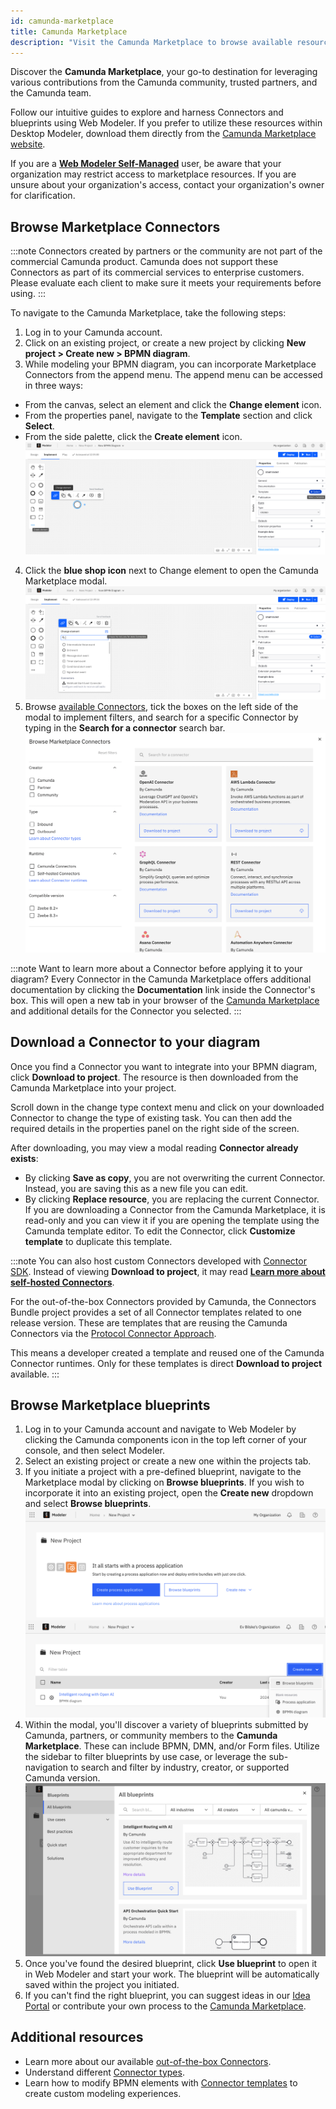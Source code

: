 ```yaml
---
id: camunda-marketplace
title: Camunda Marketplace
description: "Visit the Camunda Marketplace to browse available resources, and incorporate them into your project."
---
```


Discover the **Camunda Marketplace**, your go-to destination for leveraging various contributions from the Camunda community, trusted partners, and the Camunda team.

Follow our intuitive guides to explore and harness Connectors and blueprints using Web Modeler. If you prefer to utilize these resources within Desktop Modeler, download them directly from the [Camunda Marketplace website](https://marketplace.camunda.com).

If you are a **[Web Modeler Self-Managed](/self-managed/modeler/web-modeler/installation.md)** user, be aware that your organization may restrict access to marketplace resources. If you are unsure about your organization's access, contact your organization's owner for clarification.

## Browse Marketplace Connectors

:::note
Connectors created by partners or the community are not part of the commercial Camunda product. Camunda does not support these Connectors as part of its commercial services to enterprise customers. Please evaluate each client to make sure it meets your requirements before using.
:::

To navigate to the Camunda Marketplace, take the following steps:

1. Log in to your Camunda account.
2. Click on an existing project, or create a new project by clicking **New project > Create new > BPMN diagram**.
3. While modeling your BPMN diagram, you can incorporate Marketplace Connectors from the append menu. The append menu can be accessed in three ways:

- From the canvas, select an element and click the **Change element** icon.
- From the properties panel, navigate to the **Template** section and click **Select**.
- From the side palette, click the **Create element** icon.
  ![change element](./img/change-element.png)

4. Click the **blue shop icon** next to Change element to open the Camunda Marketplace modal.
   ![marketplace icon](./img/marketplace-icon.png)
5. Browse [available Connectors](/components/connectors/out-of-the-box-connectors/available-connectors-overview.md), tick the boxes on the left side of the modal to implement filters, and search for a specific Connector by typing in the **Search for a connector** search bar.
   ![camunda marketplace](./img/connector-marketplace.png)

:::note
Want to learn more about a Connector before applying it to your diagram? Every Connector in the Camunda Marketplace offers additional documentation by clicking the **Documentation** link inside the Connector's box. This will open a new tab in your browser of the [Camunda Marketplace](https://marketplace.camunda.com/) and additional details for the Connector you selected.
:::

## Download a Connector to your diagram

Once you find a Connector you want to integrate into your BPMN diagram, click **Download to project**. The resource is then downloaded from the Camunda Marketplace into your project.

Scroll down in the change type context menu and click on your downloaded Connector to change the type of existing task. You can then add the required details in the properties panel on the right side of the screen.

After downloading, you may view a modal reading **Connector already exists**:

- By clicking **Save as copy**, you are not overwriting the current Connector. Instead, you are saving this as a new file you can edit.
- By clicking **Replace resource**, you are replacing the current Connector. If you are downloading a Connector from the Camunda Marketplace, it is read-only and you can view it if you are opening the template using the Camunda template editor. To edit the Connector, click **Customize template** to duplicate this template.

:::note
You can also host custom Connectors developed with [Connector SDK](/components/connectors/custom-built-connectors/connector-sdk.md). Instead of viewing **Download to project**, it may read [**Learn more about self-hosted Connectors**](/guides/host-custom-connector.md).

For the out-of-the-box Connectors provided by Camunda, the Connectors Bundle project provides a set of all Connector templates related to one release version. These are templates that are reusing the Camunda Connectors via the [Protocol Connector Approach](/components/connectors/protocol/rest.md).

This means a developer created a template and reused one of the Camunda Connector runtimes. Only for these templates is direct **Download to project** available.
:::

## Browse Marketplace blueprints

1. Log in to your Camunda account and navigate to Web Modeler by clicking the Camunda components icon in the top left corner of your console, and then select Modeler.
2. Select an existing project or create a new one within the projects tab.
3. If you initiate a project with a pre-defined blueprint, navigate to the Marketplace modal by clicking on **Browse blueprints**. If you wish to incorporate it into an existing project, open the **Create new** dropdown and select **Browse blueprints**.
   ![Browse-blueprints-ctas](./img/browse-blueprints-ctas.png)
4. Within the modal, you'll discover a variety of blueprints submitted by Camunda, partners, or community members to the **Camunda Marketplace**. These can include BPMN, DMN, and/or Form files. Utilize the sidebar to filter blueprints by use case, or leverage the sub-navigation to search and filter by industry, creator, or supported Camunda version.
   ![Marketplace-modal-blueprints](./img/marketplace-modal-blueprints.png)
5. Once you've found the desired blueprint, click **Use blueprint** to open it in Web Modeler and start your work. The blueprint will be automatically saved within the project you initiated.
6. If you can't find the right blueprint, you can suggest ideas in our [Idea Portal](https://marketplace.camunda.com/en-US/pages/connectorsIdeaPortal) or contribute your own process to the [Camunda Marketplace](https://marketplace.camunda.com/en-US/pages/submissionMenu).

## Additional resources

- Learn more about our available [out-of-the-box Connectors](/components/connectors/out-of-the-box-connectors/available-connectors-overview.md).
- Understand different [Connector types](/components/connectors/connector-types.md).
- Learn how to modify BPMN elements with [Connector templates](/components/connectors/custom-built-connectors/connector-templates.md) to create custom modeling experiences.
